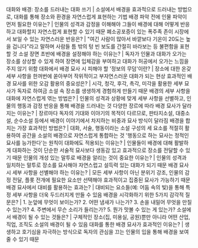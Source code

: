 대화와 배경: 장소를 드러내는 대화 쓰기	| 소설에서 배경을 효과적으로 드러내는 방법으로, 대화를 통해 장소와 환경을 자연스럽게 표현하는 기법
배경 파악 전에 인물 파악이 먼저 필요한 이유는?	| 인물의 성격과 감정을 이해해야 그들이 배경에 대해 어떻게 반응하고 대화할지 자연스럽게 표현할 수 있기 때문
폐소공포증이 있는 폭주족 존이 시장에서 보일 수 있는 자연스러운 반응은?	| "여긴 사람이 많아서 바깥보다 기온이 20도는 높을 겁니다"라고 말하며 사람들 틈 밖의 텅 빈 보도를 간절히 바라보는 등 불편함을 표현할 것
소설 장면 초반에 배경을 설정해야 하는 이유는?	| 독자가 인물과 대화가 오가는 장소를 상상할 수 있게 하여 장면에 입체감을 부여하고 대화가 허공에서 오가는 느낌을 주지 않기 위함
대화에서 배경 묘사 시 피해야 할 '정보의 무덤'이란?	| 장소에 대한 온갖 세부 사항을 한꺼번에 쏟아부어 작위적이고 부자연스러운 대화가 되는 현상
효과적인 배경 묘사를 위한 오감 활용의 중요성은?	| 시각, 청각, 후각, 촉각, 미각을 활용한 세부 묘사가 독자로 하여금 소설 속 장소를 생생하게 경험하게 만들기 때문
배경의 세부 사항을 대화에 자연스럽게 엮는 방법은?	| 인물의 성격과 상황에 맞게 세부 사항을 선별하고, 인물의 행동과 감정 반응을 통해 배경을 드러내는 것
다양한 장르에 따라 배경 묘사가 달라지는 이유는?	| 장르마다 독자의 기대와 이야기의 목적이 다르므로, 판타지소설, 대중소설, 순수소설 등에서 배경이 이야기에서 차지하는 비중과 묘사 방식이 달라짐
배경을 합치는 가장 효과적인 방법은?	| 대화, 서술, 행동이라는 소설 구성의 세 요소를 적절히 활용하여 공간을 소설의 배경으로 자연스럽게 통합하는 것
'행동으로 하는 묘사는 정적인 묘사를 능가한다'는 원칙이 대화에도 적용되는 이유는?	| 인물들이 배경에 대해 활발하게 대화하는 것이 단순한 서술적 묘사보다 생동감 있고 효과적으로 장소를 전달할 수 있기 때문
인물의 개성 있는 말투로 배경을 알리는 것이 중요한 이유는?	| 인물의 성격과 일치하는 말투로 장소를 묘사해야 자연스럽고 설득력 있는 대화가 되기 때문
배경 묘사 시 세부 사항을 선별해야 하는 이유는?	| 모든 세부 사항이 아닌 분위기 강조, 인물의 감정 전달, 플롯 전개에 필요한 요소만 선택해야 효과적이고 집중된 묘사가 가능하기 때문
배경 묘사에서 대비를 활용하는 효과는?	| 대비되는 요소들(예: 어둠 속의 빛)을 통해 특정 세부 사항을 더욱 두드러지게 만들 수 있음
배경을 시각화하기 위한 5가지 감각적 질문은?	| 1. 눈앞에 무엇이 보이는가? 2. 어떤 냄새가 나는가? 3. 손을 내밀어 무엇을 만질 수 있는가? 4. 주변에서 무슨 소리가 들리는가? 5. 뭔가 맛볼 수 있는 게 있는가?
소설에서 배경이 될 수 있는 것들은?	| 구체적인 장소(집, 미용실, 공원)뿐만 아니라 어떤 산업, 직업, 조직도 소설의 배경이 될 수 있음
대화를 통한 배경 묘사가 효과적인 이유는?	| 생생하고 호기심을 자극하는 방식으로 독자의 관심을 끄는 인물의 입을 통해 배경을 보여줄 수 있기 때문